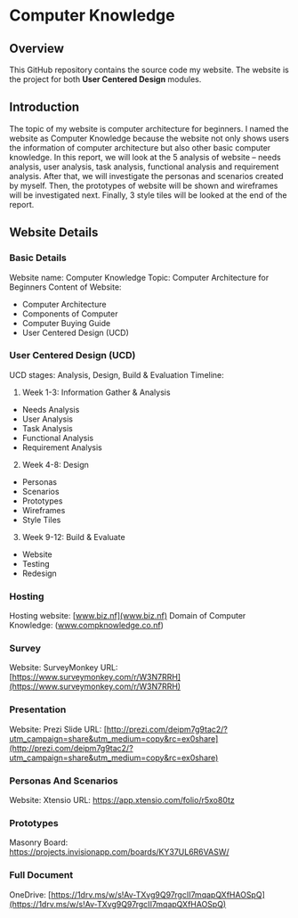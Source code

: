 # Computer Knowledge

## Overview
This GitHub repository contains the source code my website.
The website is the project for both __User Centered Design__ modules.

## Introduction
The topic of my website is computer architecture for beginners. I named the website as Computer Knowledge because the website not only shows users the information of computer architecture but also other basic computer knowledge. In this report, we will look at the 5 analysis of website – needs analysis, user analysis, task analysis, functional analysis and requirement analysis. After that, we will investigate the personas and scenarios created by myself. Then, the prototypes of website will be shown and wireframes will be investigated next. Finally, 3 style tiles will be looked at the end of the report.

## Website Details

### Basic Details

Website name: Computer Knowledge
Topic: Computer Architecture for Beginners
Content of Website:
+ Computer Architecture
+ Components of Computer
+ Computer Buying Guide
+ User Centered Design (UCD)

### User Centered Design (UCD)

UCD stages: Analysis, Design, Build & Evaluation
Timeline: 
1. Week 1-3: Information Gather & Analysis
+ Needs Analysis
+	User Analysis
+	Task Analysis
+	Functional Analysis
+	Requirement Analysis
2. Week 4-8: Design
+	Personas
+	Scenarios
+	Prototypes
+	Wireframes
+	Style Tiles
3. Week 9-12: Build & Evaluate
+	Website
+	Testing
+	Redesign

### Hosting
Hosting website: [www.biz.nf](www.biz.nf)
Domain of Computer Knowledge: (www.compknowledge.co.nf)

### Survey
Website: SurveyMonkey
URL: [https://www.surveymonkey.com/r/W3N7RRH](https://www.surveymonkey.com/r/W3N7RRH)

### Presentation
Website: Prezi
Slide URL: [http://prezi.com/deipm7g9tac2/?utm_campaign=share&utm_medium=copy&rc=ex0share](http://prezi.com/deipm7g9tac2/?utm_campaign=share&utm_medium=copy&rc=ex0share)

### Personas And Scenarios
Website: Xtensio
URL: https://app.xtensio.com/folio/r5xo80tz

### Prototypes
Masonry Board: https://projects.invisionapp.com/boards/KY37UL6R6VASW/

### Full Document
OneDrive: [https://1drv.ms/w/s!Av-TXvg9Q97rgcII7mqapQXfHAOSpQ](https://1drv.ms/w/s!Av-TXvg9Q97rgcII7mqapQXfHAOSpQ)






